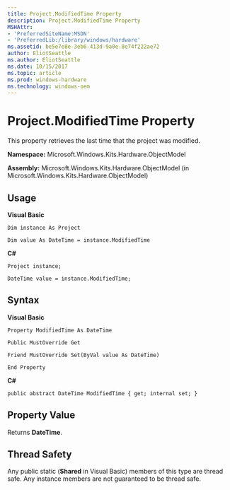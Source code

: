 ```yaml
---
title: Project.ModifiedTime Property
description: Project.ModifiedTime Property
MSHAttr:
- 'PreferredSiteName:MSDN'
- 'PreferredLib:/library/windows/hardware'
ms.assetid: be5e7e8e-3eb6-413d-9a0e-8e74f222ae72
author: EliotSeattle
ms.author: EliotSeattle
ms.date: 10/15/2017
ms.topic: article
ms.prod: windows-hardware
ms.technology: windows-oem
---
```


# Project.ModifiedTime Property


This property retrieves the last time that the project was modified.

**Namespace:** Microsoft.Windows.Kits.Hardware.ObjectModel

**Assembly:** Microsoft.Windows.Kits.Hardware.ObjectModel (in Microsoft.Windows.Kits.Hardware.ObjectModel)

## <span id="Usage"></span><span id="usage"></span><span id="USAGE"></span>Usage


**Visual Basic**

`Dim instance As Project`

`Dim value As DateTime = instance.ModifiedTime`

**C#**

`Project instance;`

`DateTime value = instance.ModifiedTime;`

## <span id="Syntax"></span><span id="syntax"></span><span id="SYNTAX"></span>Syntax


**Visual Basic**

`Property ModifiedTime As DateTime`

`Public MustOverride Get`

`Friend MustOverride Set(ByVal value As DateTime)`

`End Property`

**C#**

`public abstract DateTime ModifiedTime { get; internal set; }`

## <span id="Property_Value"></span><span id="property_value"></span><span id="PROPERTY_VALUE"></span>Property Value


Returns **DateTime**.

## <span id="Thread_Safety"></span><span id="thread_safety"></span><span id="THREAD_SAFETY"></span>Thread Safety


Any public static (**Shared** in Visual Basic) members of this type are thread safe. Any instance members are not guaranteed to be thread safe.

 

 






